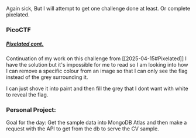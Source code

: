Again sick, But I will attempt to get one challenge done at least. Or complete pixelated.

### PicoCTF
##### [Pixelated cont.](https://play.picoctf.org/practice/challenge/100?difficulty=2&page=13&solved=1)
Continuation of my work on this challenge from [[2025-04-15#Pixelated]]
I have the solution but it's impossible for me to read so I am looking into how I can remove a specific colour from an image so that I can only see the flag instead of the grey surrounding it.

I can just shove it into paint and then fill the grey that I dont want with white to reveal the flag. 

### Personal Project:
Goal for the day: Get the sample data into MongoDB Atlas and then make a request with the API to get from the db to serve the CV sample.